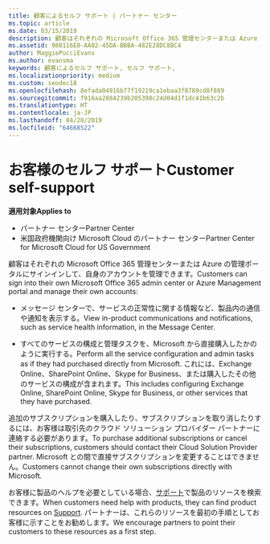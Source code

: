 ```yaml
---
title: 顧客によるセルフ サポート | パートナー センター
ms.topic: article
ms.date: 03/15/2019
description: 顧客はそれぞれの Microsoft Office 365 管理センターまたは Azure の管理ポータルにサインインして、自身のアカウントを管理できます。 追加のサブスクリプションを購入したり、サブスクリプションを取り消したりするには、お客様は取引先のクラウド ソリューション プロバイダー パートナーに連絡する必要があります。
ms.assetid: 980116E0-AA02-45DA-BBBA-482E28DC8BC4
author: MaggiePucciEvans
ms.author: evansma
keywords: 顧客によるセルフ サポート, セルフ サポート,
ms.localizationpriority: medium
ms.custom: seodec18
ms.openlocfilehash: 8efada04916b77f19219ca1ebaa3f8789cd8f889
ms.sourcegitcommit: f916aa2884239b205398c24d04d1f1dc41b63c2b
ms.translationtype: HT
ms.contentlocale: ja-JP
ms.lasthandoff: 04/28/2019
ms.locfileid: "64668522"
---
```

# <a name="customer-self-support"></a><span data-ttu-id="0cf86-105">お客様のセルフ サポート</span><span class="sxs-lookup"><span data-stu-id="0cf86-105">Customer self-support</span></span>

<span data-ttu-id="0cf86-106">**適用対象**</span><span class="sxs-lookup"><span data-stu-id="0cf86-106">**Applies to**</span></span>

-  <span data-ttu-id="0cf86-107">パートナー センター</span><span class="sxs-lookup"><span data-stu-id="0cf86-107">Partner Center</span></span>
-  <span data-ttu-id="0cf86-108">米国政府機関向け Microsoft Cloud のパートナー センター</span><span class="sxs-lookup"><span data-stu-id="0cf86-108">Partner Center for Microsoft Cloud for US Government</span></span>


<span data-ttu-id="0cf86-109">顧客はそれぞれの Microsoft Office 365 管理センターまたは Azure の管理ポータルにサインインして、自身のアカウントを管理できます。</span><span class="sxs-lookup"><span data-stu-id="0cf86-109">Customers can sign into their own Microsoft Office 365 admin center or Azure Management portal and manage their own accounts:</span></span>

-   <span data-ttu-id="0cf86-110">メッセージ センターで、サービスの正常性に関する情報など、製品内の通信や通知を表示する。</span><span class="sxs-lookup"><span data-stu-id="0cf86-110">View in-product communications and notifications, such as service health information, in the Message Center.</span></span>

-   <span data-ttu-id="0cf86-111">すべてのサービスの構成と管理タスクを、Microsoft から直接購入したかのように実行する。</span><span class="sxs-lookup"><span data-stu-id="0cf86-111">Perform all the service configuration and admin tasks as if they had purchased directly from Microsoft.</span></span> <span data-ttu-id="0cf86-112">これには、Exchange Online、SharePoint Online、Skype for Business、または購入したその他のサービスの構成が含まれます。</span><span class="sxs-lookup"><span data-stu-id="0cf86-112">This includes configuring Exchange Online, SharePoint Online, Skype for Business, or other services that they have purchased.</span></span>

<span data-ttu-id="0cf86-113">追加のサブスクリプションを購入したり、サブスクリプションを取り消したりするには、お客様は取引先のクラウド ソリューション プロバイダー パートナーに連絡する必要があります。</span><span class="sxs-lookup"><span data-stu-id="0cf86-113">To purchase additional subscriptions or cancel their subscriptions, customers should contact their Cloud Solution Provider partner.</span></span> <span data-ttu-id="0cf86-114">Microsoft との間で直接サブスクリプションを変更することはできません。</span><span class="sxs-lookup"><span data-stu-id="0cf86-114">Customers cannot change their own subscriptions directly with Microsoft.</span></span>

<span data-ttu-id="0cf86-115">お客様に製品のヘルプを必要としている場合、[サポート](https://partnercenter.microsoft.com/partner/support)で製品のリソースを検索できます。</span><span class="sxs-lookup"><span data-stu-id="0cf86-115">When customers need help with products, they can find product resources on [Support](https://partnercenter.microsoft.com/partner/support).</span></span> <span data-ttu-id="0cf86-116">パートナーは、これらのリソースを最初の手順としてお客様に示すことをお勧めします。</span><span class="sxs-lookup"><span data-stu-id="0cf86-116">We encourage partners to point their customers to these resources as a first step.</span></span>

 

 



